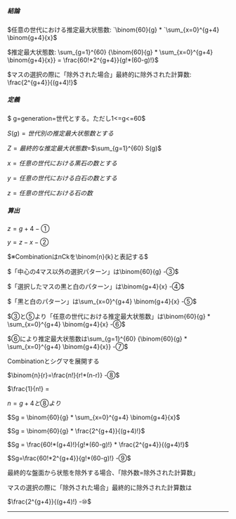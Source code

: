 ##### 結論

$任意の世代における推定最大状態数: `\binom{60}{g} * `\sum_{x=0}^{g+4} \binom{g+4}{x}$

$推定最大状態数: \sum_{g=1}^{60} {\binom{60}{g} * \sum_{x=0}^{g+4} \binom{g+4}{x}} = \frac{60!*2^{g+4}}{g!*(60-g)!}$

$マスの選択の際に「除外された場合」最終的に除外された計算数: \frac{2^{g+4}}{(g+4)!}$


##### 定義

$ g=generation=世代とする。ただし1<=g<=60$

$S(g)=世代別の推定最大状態数とする$

$Z=最終的な推定最大状態数=$$\sum_{g=1}^{60} S(g)$

$x=任意の世代における黒石の数とする$

$y=任意の世代における白石の数とする$

$z=任意の世代における石の数$

##### 算出

$z=g+4   -①$

$y=z-x  -②$

$※CombinationはnCkを\binom{n}{k}と表記する$

$「中心の4マス以外の選択パターン」は\binom{60}{g}  -③$

$「選択したマスの黒と白のパターン」は\binom{g+4}{x}  -④$

$「黒と白のパターン」は\sum_{x=0}^{g+4} \binom{g+4}{x}  -⑤$

$③と⑤より「任意の世代における推定最大状態数」は\binom{60}{g} * \sum_{x=0}^{g+4} \binom{g+4}{x} -⑥$

$⑥により推定最大状態数は\sum_{g=1}^{60} {\binom{60}{g} * \sum_{x=0}^{g+4} \binom{g+4}{x}} -⑦$


Combinationとシグマを展開する

$\binom{n}{r}=\frac{n!}{r!*(n-r)} -⑧$

$\frac{1}{n!} = 

$n=g+4と⑧より$

$Sg = \binom{60}{g} * \sum_{x=0}^{g+4} \binom{g+4}{x}$

$Sg = \binom{60}{g} * \frac{2^{g+4}}{(g+4)!}$

$Sg = \frac{60!*(g+4)!}{g!*(60-g)!} * \frac{2^{g+4}}{(g+4)!}$

$Sg=\frac{60!*2^{g+4}}{g!*(60-g)!} -⑨$



最終的な盤面から状態を除外する場合、「除外数=除外された計算数」

マスの選択の際に「除外された場合」最終的に除外された計算数は

$\frac{2^{g+4}}{(g+4)!}  -⑩$


---
